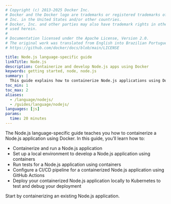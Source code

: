 ```yaml
---
# Copyright (c) 2013-2025 Docker Inc.
# Docker and the Docker logo are trademarks or registered trademarks of Docker,
# Inc. in the United States and/or other countries.
# Docker, Inc. and other parties may also have trademark rights in other terms
# used herein.
#
# Documentation licensed under the Apache License, Version 2.0.
# The original work was translated from English into Brazilian Portuguese.
# https://github.com/docker/docs/blob/main/LICENSE

title: Node.js language-specific guide
linkTitle: Node.js
description: Containerize and develop Node.js apps using Docker
keywords: getting started, node, node.js
summary: |
  This guide explains how to containerize Node.js applications using Docker.
toc_min: 1
toc_max: 2
aliases:
  - /language/nodejs/
  - /guides/language/nodejs/
languages: [js]
params:
  time: 20 minutes
---
```

The Node.js language-specific guide teaches you how to containerize a Node.js application using Docker. In this guide, you’ll learn how to:

- Containerize and run a Node.js application
- Set up a local environment to develop a Node.js application using containers
- Run tests for a Node.js application using containers
- Configure a CI/CD pipeline for a containerized Node.js application using GitHub Actions
- Deploy your containerized Node.js application locally to Kubernetes to test and debug your deployment

Start by containerizing an existing Node.js application.
